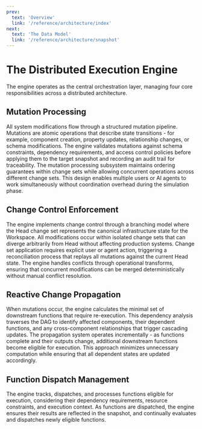 ```yaml
---
prev:
  text: 'Overview'
  link: '/reference/architecture/index'
next:
  text: 'The Data Model'
  link: '/reference/architecture/snapshot'
---
```


# The Distributed Execution Engine

The engine operates as the central orchestration layer, managing four core responsibilities across a distributed architecture.

## Mutation Processing

All system modifications flow through a structured mutation pipeline. Mutations are atomic operations that describe state transitions - for example, component creation, property updates, relationship changes, or schema modifications. The engine validates mutations against schema constraints, dependency requirements, and access control policies before applying them to the target snapshot and recording an audit trail for traceability.
The mutation processing subsystem maintains ordering guarantees within change sets while allowing concurrent operations across different change sets. This design enables multiple users or AI agents to work simultaneously without coordination overhead during the simulation phase.

## Change Control Enforcement

The engine implements change control through a branching model where the Head change set represents the canonical infrastructure state for the Workspace. All modifications occur within isolated change sets that can diverge arbitrarily from Head without affecting production systems.
Change set application requires explicit user or agent action, triggering a reconciliation process that replays all mutations against the current Head state. The engine handles conflicts through operational transforms, ensuring that concurrent modifications can be merged deterministically without manual conflict resolution.

## Reactive Change Propagation

When mutations occur, the engine calculates the minimal set of downstream functions that require re-execution. This dependency analysis traverses the DAG to identify affected components, their dependent functions, and any cross-component relationships that trigger cascading updates. The propagation system operates incrementally - as functions complete and their outputs change, additional downstream functions become eligible for execution. This approach minimizes unnecessary computation while ensuring that all dependent states are updated accordingly.

## Function Dispatch Management

The engine tracks, dispatches, and processes functions eligible for execution, considering their dependency requirements, resource constraints, and execution context.  As functions are dispatched, the engine ensures their results are reflected in the snapshot, and continually evaluates and dispatches newly eligible functions.
